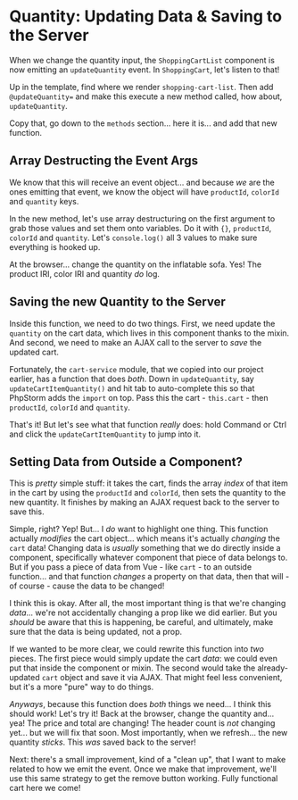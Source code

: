 # Quantity: Updating Data & Saving to the Server

When we change the quantity input, the `ShoppingCartList` component is now
emitting an `updateQuantity` event. In `ShoppingCart`, let's listen to that!

Up in the template, find where we render `shopping-cart-list`. Then add
`@updateQuantity=` and make this execute a new method called, how about,
`updateQuantity`.

Copy that, go down to the `methods` section... here it is... and add that new
function.

## Array Destructing the Event Args

We know that this will receive an event object... and because *we* are the ones
emitting that event, we know the object will have `productId`, `colorId` and
`quantity` keys.

In the new method, let's use array destructuring on the first argument to grab
those values and set them onto variables. Do it with `{}`, `productId`, `colorId`
and `quantity`. Let's `console.log()` all 3 values to make sure everything
is hooked up.

At the browser... change the quantity on the inflatable sofa. Yes! The product IRI,
color IRI and quantity *do* log.

## Saving the new Quantity to the Server

Inside this function, we need to do two things. First, we need update the `quantity`
on the cart data, which lives in this component thanks to the mixin. And second,
we need to make an AJAX call to the server to *save* the updated cart.

Fortunately, the `cart-service` module, that we copied into our project earlier,
has a function that does *both*. Down in `updateQuantity`, say
`updateCartItemQuantity()` and hit tab to auto-complete this so that PhpStorm adds
the `import` on top. Pass this the cart - `this.cart` - then `productId`,
`colorId` and `quantity`.

That's it! But let's see what that function *really* does: hold Command or
Ctrl and click the `updateCartItemQuantity` to jump into it.

## Setting Data from Outside a Component?

This is *pretty* simple stuff: it takes the cart, finds the array *index* of that
item in the cart by using the `productId` and `colorId`, then sets the quantity
to the new quantity. It finishes by making an AJAX request back to the server to
save this.

Simple, right? Yep! But... I *do* want to highlight one thing. This function
actually *modifies* the cart object... which means it's actually *changing* the
`cart` data! Changing data is *usually* something that we do directly inside a
component, specifically whatever component that piece of data belongs to. But if
you pass a piece of data from Vue - like `cart` - to an outside function... and
that function *changes* a property on that data, then that will - of course - cause
the data to be changed!

I think this is okay. After all, the most important thing is that we're changing
*data*... we're not accidentally changing a prop like we did earlier. But you
*should* be aware that this is happening, be careful, and ultimately, make sure
that the data is being updated, not a prop.

If we wanted to be more clear, we could rewrite this function into *two* pieces.
The first piece would simply update the cart *data*: we could even put that inside
the component or mixin. The second would take the already-updated `cart` object
and save it via AJAX. That might feel less convenient, but it's a more "pure"
way to do things.

*Anyways*, because this function does *both* things we need... I think this
should work! Let's try it! Back at the browser, change the quantity and... yea!
The price and total are changing! The header count is *not* changing yet...
but we will fix that soon. Most importantly, when we refresh... the new quantity
*sticks*. This *was* saved back to the server!

Next: there's a small improvement, kind of a "clean up", that I want to make related
to how we emit the event. Once we make that improvement, we'll use this same strategy
to get the remove button working. Fully functional cart here we come!
